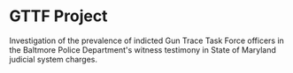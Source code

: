 # GTTF Project

Investigation of the prevalence of indicted Gun Trace Task Force officers in the Baltmore Police Department's witness testimony in State of Maryland judicial system charges.

